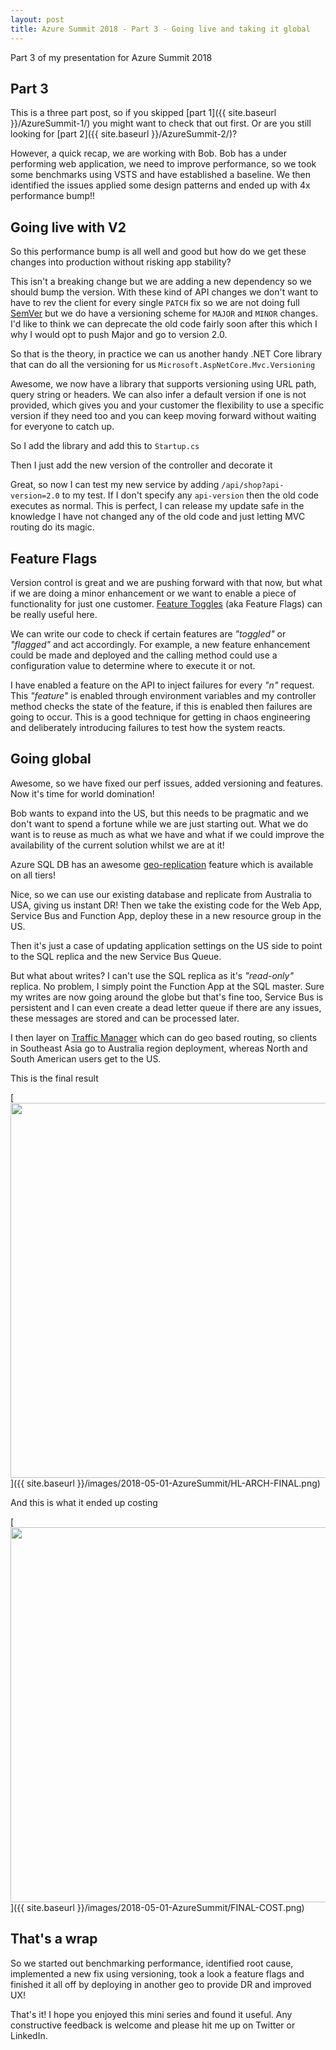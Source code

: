 ```yaml
---
layout: post
title: Azure Summit 2018 - Part 3 - Going live and taking it global
---
```


Part 3 of my presentation for Azure Summit 2018

## Part 3

This is a three part post, so if you skipped [part 1]({{ site.baseurl }}/AzureSummit-1/) you might want to check that out first. Or are you still looking for [part 2]({{ site.baseurl }}/AzureSummit-2/)?

However, a quick recap, we are working with Bob. Bob has a under performing web application, we need to improve performance, so we took some benchmarks using VSTS and have established a baseline. We then identified the issues applied some design patterns and ended up with 4x performance bump!!

## Going live with V2

So this performance bump is all well and good but how do we get these changes into production without risking app stability?

This isn't a breaking change but we are adding a new dependency so we should bump the version. With these kind of API changes we don't want to have to rev the client for every single `PATCH` fix so we are not doing full [SemVer](https://docs.microsoft.com/en-us/dotnet/core/versions/#semantic-versioning) but we do have a versioning scheme for `MAJOR` and `MINOR` changes. I'd like to think we can deprecate the old code fairly soon after this which I why I would opt to push Major and go to version 2.0.

So that is the theory, in practice we can us another handy .NET Core library that can do all the versioning for us `Microsoft.AspNetCore.Mvc.Versioning`

Awesome, we now have a library that supports versioning using URL path, query string or headers. We can also infer a default version if one is not provided, which gives you and your customer the flexibility to use a specific version if they need too and you can keep moving forward without waiting for everyone to catch up.

So I add the library and add this to `Startup.cs`

<script src="https://gist.github.com/msimpsonnz/c3168ee510cd938b72240548c81d9945.js"></script>

Then I just add the new version of the controller and decorate it

<script src="https://gist.github.com/msimpsonnz/ec1bb5fb560aa1fad7862aaf8bd20056.js"></script>

Great, so now I can test my new service by adding `/api/shop?api-version=2.0` to my test. If I don't specify any `api-version` then the old code executes as normal. This is perfect, I can release my update safe in the knowledge I have not changed any of the old code and just letting MVC routing do its magic.

## Feature Flags ##

Version control is great and we are pushing forward with that now, but what if we are doing a minor enhancement or we want to enable a piece of functionality for just one customer. [Feature Toggles](https://martinfowler.com/articles/feature-toggles.html) (aka Feature Flags) can be really useful here.

We can write our code to check if certain features are *"toggled"* or *"flagged"* and act accordingly. For example, a new feature enhancement could be made and deployed and the calling method could use a configuration value to determine where to execute it or not.

I have enabled a feature on the API to inject failures for every *"n"* request. This *"feature"* is enabled through environment variables and my controller method checks the state of the feature, if this is enabled then failures are going to occur. This is a good technique for getting in chaos engineering and deliberately introducing failures to test how the system reacts.

<script src="https://gist.github.com/msimpsonnz/08b10461dc1f0200b503883f1b9b1458.js"></script>

## Going global ##

Awesome, so we have fixed our perf issues, added versioning and features. Now it's time for world domination!

Bob wants to expand into the US, but this needs to be pragmatic and we don't want to spend a fortune while we are just starting out. What we do want is to reuse as much as what we have and what if we could improve the availability of the current solution whilst we are at it!

Azure SQL DB has an awesome [geo-replication](https://docs.microsoft.com/en-us/azure/sql-database/sql-database-geo-replication-overview) feature which is available on all tiers!

Nice, so we can use our existing database and replicate from Australia to USA, giving us instant DR! Then we take the existing code for the Web App, Service Bus and Function App, deploy these in a new resource group in the US.

Then it's just a case of updating application settings on the US side to point to the SQL replica and the new Service Bus Queue.

But what about writes? I can't use the SQL replica as it's *"read-only"* replica. No problem, I simply point the Function App at the SQL master. Sure my writes are now going around the globe but that's fine too, Service Bus is persistent and I can even create a dead letter queue if there are any issues, these messages are stored and can be processed later.

I then layer on [Traffic Manager](https://docs.microsoft.com/en-us/azure/traffic-manager/traffic-manager-overview) which can do geo based routing, so clients in Southeast Asia go to Australia region deployment, whereas North and South American users get to the US.

This is the final result

[<img src="{{ site.baseurl }}/images/2018-05-01-AzureSummit/HL-ARCH-FINAL.png" style="width: 600px;"/>]({{ site.baseurl }}/images/2018-05-01-AzureSummit/HL-ARCH-FINAL.png)

And this is what it ended up costing

[<img src="{{ site.baseurl }}/images/2018-05-01-AzureSummit/FINAL-COST.png" style="width: 600px;"/>]({{ site.baseurl }}/images/2018-05-01-AzureSummit/FINAL-COST.png)

## That's a wrap ##

So we started out benchmarking performance, identified root cause, implemented a new fix using versioning, took a look a feature flags and finished it all off by deploying in another geo to provide DR and improved UX!

That's it! I hope you enjoyed this mini series and found it useful. Any constructive feedback is welcome and please hit me up on Twitter or LinkedIn.